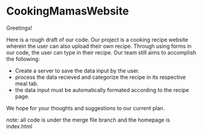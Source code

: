 # CookingMamasWebsite
Greetings!

Here is a rough draft of our code. Our project is a cooking recipe website wherein the user can also upload their own recipe.
Through using forms in our code, the user can type in their recipe.
Our team still aims to accomplish the following:
- Create a server to save the data input by the user.
- process the data recieved and categorize the recipe in its respective meal tab.
- the data input must be automatically formated according to the recipe page.

We hope for your thoughts and suggestions to our current plan.

note: all code is under the merge file branch and the homepage is index.html
